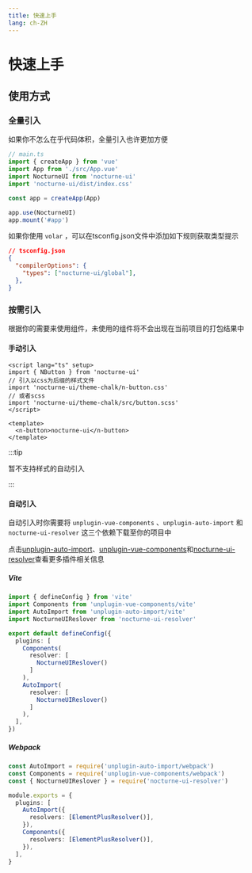 ```yaml
---
title: 快速上手
lang: ch-ZH
---
```


# 快速上手

## 使用方式

### 全量引入

如果你不怎么在乎代码体积，全量引入也许更加方便

```ts
// main.ts
import { createApp } from 'vue'
import App from './src/App.vue'
import NocturneUI from 'nocturne-ui'
import 'nocturne-ui/dist/index.css'

const app = createApp(App)

app.use(NocturneUI)
app.mount('#app')
```

如果你使用 ```volar``` ，可以在tsconfig.json文件中添加如下规则获取类型提示

```json
// tsconfig.json
{
  "compilerOptions": {
    "types": ["nocturne-ui/global"],
  },
}
```


### 按需引入

根据你的需要来使用组件，未使用的组件将不会出现在当前项目的打包结果中

#### 手动引入

```vue
<script lang="ts" setup>
import { NButton } from 'nocturne-ui'
// 引入以css为后缀的样式文件
import 'nocturne-ui/theme-chalk/n-button.css'
// 或者scss
import 'nocturne-ui/theme-chalk/src/button.scss'
</script>

<template>
  <n-button>nocturne-ui</n-button>
</template>
```

:::tip

暂不支持样式的自动引入

:::

#### 自动引入

自动引入时你需要将 ```unplugin-vue-components``` 、```unplugin-auto-import``` 和 ```nocturne-ui-resolver``` 这三个依赖下载至你的项目中

点击[unplugin-auto-import](https://github.com/unplugin/unplugin-auto-import)、[unplugin-vue-components](https://github.com/unplugin/unplugin-vue-components)和[nocturne-ui-resolver](https://github.com/zlsk1/nocturne-ui/tree/master/common/resolver)查看更多插件相关信息

##### Vite

```ts
import { defineConfig } from 'vite'
import Components from 'unplugin-vue-components/vite'
import AutoImport from 'unplugin-auto-import/vite'
import NocturneUIReslover from 'nocturne-ui-resolver'

export default defineConfig({
  plugins: [
    Components(
      resolver: [
        NocturneUIReslover()
      ]
    ),
    AutoImport(
      resolver: [
        NocturneUIReslover()
      ]
    ),
  ],
})
```

##### Webpack

```ts
const AutoImport = require('unplugin-auto-import/webpack')
const Components = require('unplugin-vue-components/webpack')
const { NocturneUIReslover } = require('nocturne-ui-resolver')

module.exports = {
  plugins: [
    AutoImport({
      resolvers: [ElementPlusResolver()],
    }),
    Components({
      resolvers: [ElementPlusResolver()],
    }),
  ],
}
```